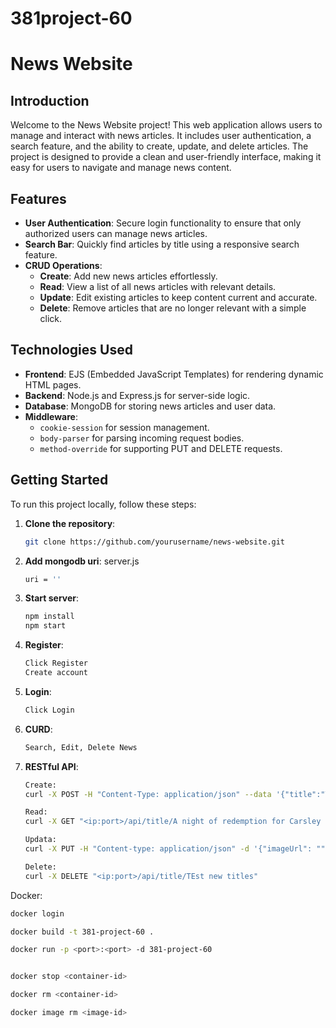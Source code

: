 # 381project-60

# News Website

## Introduction

Welcome to the News Website project! This web application allows users to manage and interact with news articles. It includes user authentication, a search feature, and the ability to create, update, and delete articles. The project is designed to provide a clean and user-friendly interface, making it easy for users to navigate and manage news content.

## Features

- **User Authentication**: Secure login functionality to ensure that only authorized users can manage news articles.
- **Search Bar**: Quickly find articles by title using a responsive search feature.
- **CRUD Operations**:
  - **Create**: Add new news articles effortlessly.
  - **Read**: View a list of all news articles with relevant details.
  - **Update**: Edit existing articles to keep content current and accurate.
  - **Delete**: Remove articles that are no longer relevant with a simple click.

## Technologies Used

- **Frontend**: EJS (Embedded JavaScript Templates) for rendering dynamic HTML pages.
- **Backend**: Node.js and Express.js for server-side logic.
- **Database**: MongoDB for storing news articles and user data.
- **Middleware**: 
  - `cookie-session` for session management.
  - `body-parser` for parsing incoming request bodies.
  - `method-override` for supporting PUT and DELETE requests.

## Getting Started

To run this project locally, follow these steps:

1. **Clone the repository**:
   ```bash
   git clone https://github.com/yourusername/news-website.git

2. **Add mongodb uri**:
   server.js
   ```bash
   uri = ''

4. **Start server**:
   ```bash
   npm install
   npm start

5. **Register**:
   ```bash
   Click Register
   Create account

6. **Login**:
   ```bash
   Click Login

7. **CURD**:
   ```bash
   Search, Edit, Delete News

8. **RESTful API**:

   ```bash
   Create:
   curl -X POST -H "Content-Type: application/json" --data '{"title":"TEst new titles45343","imageUrl":"https://images.pexels.com/photos/3760809/pexels-photo-3760809.jpeg?auto=compress&cs=tinysrgb&w=600","info":"ＴＨＩＳ　ＩＳ　ＴＥＳＴ！！！！"}' <IP:PORT>/api/news/
   
   Read:
   curl -X GET "<ip:port>/api/title/A night of redemption for Carsley offers real hope for Tuchel"
   
   Updata:
   curl -X PUT -H "Content-type: application/json" -d '{"imageUrl": "", "info": "Updated info"}' '<IP:PORT>/api/title/TEST1'

   Delete:
   curl -X DELETE "<ip:port>/api/title/TEst new titles"


Docker:

   ```bash
docker login 

docker build -t 381-project-60 .

docker run -p <port>:<port> -d 381-project-60


docker stop <container-id>

docker rm <container-id>

docker image rm <image-id>
